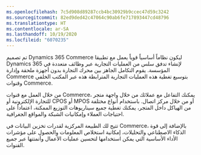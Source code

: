 ```yaml
---
ms.openlocfilehash: 7c5d908d89287ccb4bc30929b9ccec47d59c3242
ms.sourcegitcommit: 82ed9ded42c47064c90ab6fe717893447cd48796
ms.translationtype: HT
ms.contentlocale: ar-SA
ms.lasthandoff: 10/19/2020
ms.locfileid: "6070235"
---
```

تم تصميم Dynamics 365 Commerce ليكون نظاماً أساسياً قوياً يعمل مع تطبيقا Dynamics 365 لإنشاء تدفق سلس من العمليات التجارية عبر وظائف متعددة في المؤسسة. يقوم التكامل الجاهز بين محرك التجارة بدون أجهزة ملحقة‬‬ وإدارة Commerce بتوسيع تغطية هذه العمليات التجارية المترابطة هذه عبر المكتب الخلفي وقنوات Commerce. 

من خلال العمل مع قنوات Commerce، يمكنك التفاعل مع عملائك من خلال واجهة متجر للتجارة الإلكترونية أو CPOS أو MPOS أو من خلال مركز اتصال. باستخدام أنواع مختلفة من الهياكل داخل المتجر، يمكنك تغطية جميع سيناريوهات التوزيع الممكنة، اعتماداً على احتياجات العملاء وإمكانيات الشبكة والمواقع الجغرافية. 

تتيح لك الطبيعة المركزية لقدرات تخزين البيانات في Commerce، بالإضافة إلى قوة الذكاء الاصطناعي والتحليلات، إمكانية استخلاص المعلومات والحصول على مؤشرات الأداء الأساسية التي يمكن استخدامها لتحسين عمليات الأعمال وأتمتتها عبر جميع القنوات.
